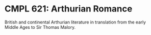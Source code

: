 # CMPL 621: Arthurian Romance

British and continental Arthurian literature in translation from the early Middle Ages to Sir Thomas Malory.